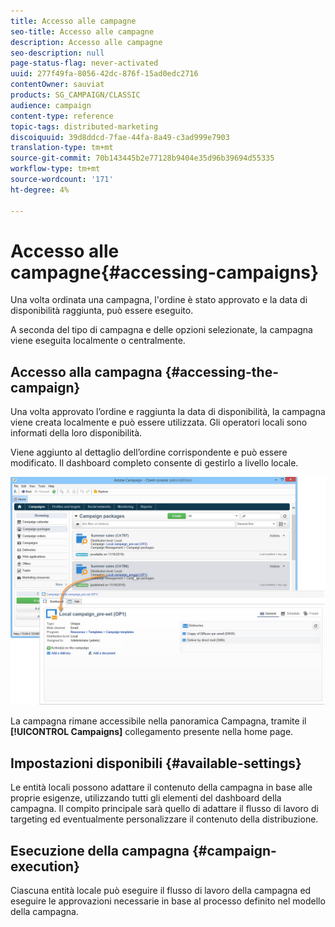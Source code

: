 ```yaml
---
title: Accesso alle campagne
seo-title: Accesso alle campagne
description: Accesso alle campagne
seo-description: null
page-status-flag: never-activated
uuid: 277f49fa-8056-42dc-876f-15ad0edc2716
contentOwner: sauviat
products: SG_CAMPAIGN/CLASSIC
audience: campaign
content-type: reference
topic-tags: distributed-marketing
discoiquuid: 39d8ddcd-7fae-44fa-8a49-c3ad999e7903
translation-type: tm+mt
source-git-commit: 70b143445b2e77128b9404e35d96b39694d55335
workflow-type: tm+mt
source-wordcount: '171'
ht-degree: 4%

---
```



# Accesso alle campagne{#accessing-campaigns}

Una volta ordinata una campagna, l&#39;ordine è stato approvato e la data di disponibilità raggiunta, può essere eseguito.

A seconda del tipo di campagna e delle opzioni selezionate, la campagna viene eseguita localmente o centralmente.

## Accesso alla campagna {#accessing-the-campaign}

Una volta approvato l’ordine e raggiunta la data di disponibilità, la campagna viene creata localmente e può essere utilizzata. Gli operatori locali sono informati della loro disponibilità.

Viene aggiunto al dettaglio dell’ordine corrispondente e può essere modificato. Il dashboard completo consente di gestirlo a livello locale.

![](assets/mkg_dist_local_op_edit_new_op1.png)

La campagna rimane accessibile nella panoramica Campagna, tramite il **[!UICONTROL Campaigns]** collegamento presente nella home page.

## Impostazioni disponibili {#available-settings}

Le entità locali possono adattare il contenuto della campagna in base alle proprie esigenze, utilizzando tutti gli elementi del dashboard della campagna. Il compito principale sarà quello di adattare il flusso di lavoro di targeting ed eventualmente personalizzare il contenuto della distribuzione.

## Esecuzione della campagna {#campaign-execution}

Ciascuna entità locale può eseguire il flusso di lavoro della campagna ed eseguire le approvazioni necessarie in base al processo definito nel modello della campagna.
